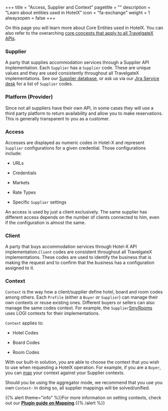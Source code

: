 +++
title = "Access, Supplier and Context"
pagetitle = ""
description = "Learn about entities used in HotelX"
icon = "fa-exchange"
weight = 1
alwaysopen = false
+++

On this page you will learn more about Core Entities used in HotelX. You can also refer to the overarching [core concepts that apply to all TravelgateX APIs](/getting-started/concepts/). 

### Supplier

A party that supplies accommodation services through a Supplier API implementation. Each `Supplier` has a `Supplier` code. These are unique values and they are used consistently throughout all TravelgateX implementations. See our [Supplier database](https://www.travelgatex.com/partners/seller), or ask us via our [Jira Service desk](https://xmltravelgate.atlassian.net/servicedesk/customer/portal/7) for a list of `Supplier` codes.

### Platform (Provider)

Since not all suppliers have their own API, in some cases they will use a third party platform to return availability and allow you to make reservations. This is generally transparent to you as a customer.

### Access

Accesses are displayed as numeric codes in Hotel-X and represent `Supplier` configurations for a given credential. Those configurations include:

* URLs 

* Credentials 

* Markets 

* Rate Types 

* Specific `Supplier` settings 

An access is used by just a client exclusively. The same supplier has different access depends on the number of clients connected to him, even if the configuration is almost the same.

### Client

A party that buys accommodation services through Hotel-X API implementation.`Client` codes are consistent throughout all TravelgateX implementations. These codes are used to identify the business that is making the request and to confirm that the business has a configuration assigned to it.

### Context

`Context` is the way how a client/supplier define hotel, board and room codes among others. Each `Profile` (either a `Buyer` or `Supplier`) can manage their own contexts or reuse existing ones. Different buyers or sellers can also manage the same codes context. For example, the `Supplier`[SmyRooms](https://www.travelgatex.com/partner/seller/smyrooms) uses LOGI contexts for their implementations.

`Context` applies to:

* Hotel Codes 

* Board Codes 

* Room Codes 

With our built-in solution, you are able to choose the context that you wish to use when requesting a HotelX operation. For example, if you are a `Buyer`, you can [map](/hotel-x/plugins/mappings) your context against your Supplier contexts.

Should you be using the aggregator mode, we recommend that you use you own `Context`- in doing so, all supplier mappings will be solved/unified.

{{% alert theme="info" %}}For more information on setting contexts, check out our <a href="/hotel-x/plugins/mapping/">**Plugin guide on Mapping**</a>.{{% /alert %}}
